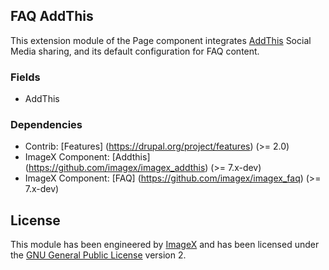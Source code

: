 ## FAQ AddThis

This extension module of the Page component integrates [AddThis](http://github.com/imagex/imagex_addthis) Social Media sharing, and its default configuration for FAQ content. 

### Fields

* AddThis

### Dependencies

* Contrib: [Features] (https://drupal.org/project/features)  (>= 2.0)
* ImageX Component: [Addthis] (https://github.com/imagex/imagex_addthis) (>= 7.x-dev) 
* ImageX Component: [FAQ] (https://github.com/imagex/imagex_faq) (>= 7.x-dev) 

## License

This module has been engineered by [ImageX](http://www.imagexmedia.com) and has been licensed under the [GNU General Public License](http://www.gnu.org/licenses/gpl-2.0.html) version 2.
